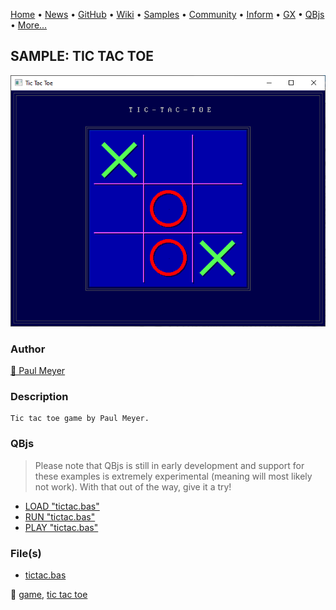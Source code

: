 [Home](https://qb64.com) • [News](../../news.md) • [GitHub](https://github.com/QB64Official/qb64) • [Wiki](https://github.com/QB64Official/qb64/wiki) • [Samples](../../samples.md) • [Community](../../community.md) • [Inform](../../inform.md) • [GX](../../gx.md) • [QBjs](../../qbjs.md) • [More...](../../more.md)

## SAMPLE: TIC TAC TOE

![screenshot.png](img/screenshot.png)

### Author

[🐝 Paul Meyer](../paul-meyer.md) 

### Description

```text
Tic tac toe game by Paul Meyer.
```

### QBjs

> Please note that QBjs is still in early development and support for these examples is extremely experimental (meaning will most likely not work). With that out of the way, give it a try!

* [LOAD "tictac.bas"](https://v6p9d9t4.ssl.hwcdn.net/html/5963335/index.html?src=https://qb64.com/samples/tic-tac-toe/src/tictac.bas)
* [RUN "tictac.bas"](https://v6p9d9t4.ssl.hwcdn.net/html/5963335/index.html?mode=auto&src=https://qb64.com/samples/tic-tac-toe/src/tictac.bas)
* [PLAY "tictac.bas"](https://v6p9d9t4.ssl.hwcdn.net/html/5963335/index.html?mode=play&src=https://qb64.com/samples/tic-tac-toe/src/tictac.bas)

### File(s)

* [tictac.bas](src/tictac.bas)

🔗 [game](../game.md), [tic tac toe](../tic-tac-toe.md)
